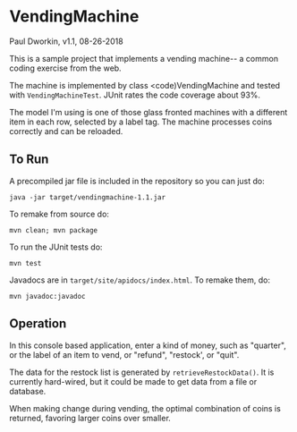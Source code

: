 # VendingMachine

Paul Dworkin, v1.1, 08-26-2018

This is a sample project that implements a vending machine-- a common coding exercise from the web.

The machine is implemented by class <code)VendingMachine</code> and tested with <code>VendingMachineTest</code>. JUnit rates the code coverage about 93%.

The model I'm using is one of those glass fronted machines with a different item in each row, selected by a label tag. The machine processes coins correctly and can be reloaded.

## To Run
A precompiled jar file is included in the repository so you can just do:
```
java -jar target/vendingmachine-1.1.jar
```

To remake from source do:
```
mvn clean; mvn package
```

To run the JUnit tests do:
```
mvn test
```

Javadocs are in <code>target/site/apidocs/index.html</code>.  To remake them, do:
```
mvn javadoc:javadoc
```

## Operation
In this console based application, enter a kind of money, such as "quarter", or the label of an item to vend, or "refund", "restock', or "quit".

The data for the restock list is generated by <code>retrieveRestockData()</code>. It is currently hard-wired, but it could be made to get data from a file or database.  

When making change during vending, the optimal combination of coins is returned, favoring larger coins over smaller.
